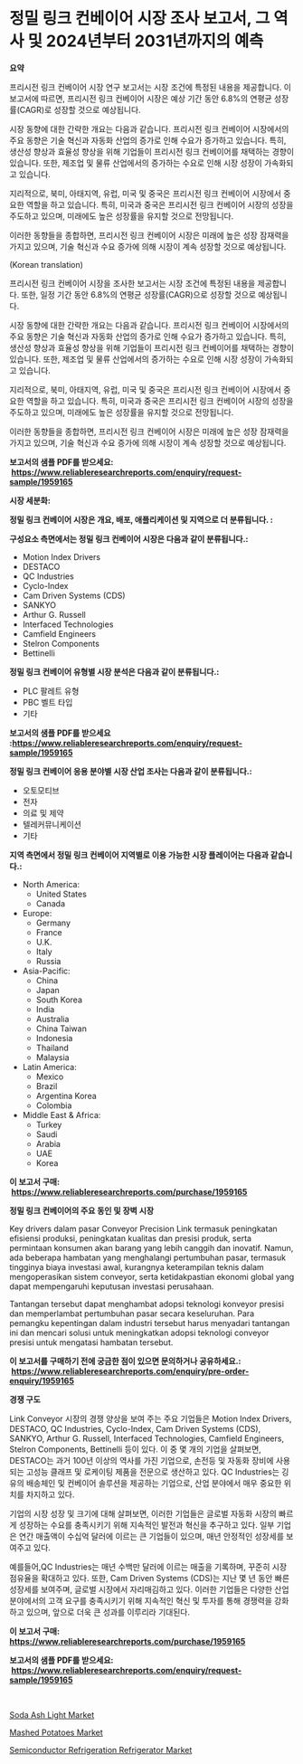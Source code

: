 <p><h1>정밀 링크 컨베이어 시장 조사 보고서, 그 역사 및 2024년부터 2031년까지의 예측</h1></p><p><strong>요약</strong></p>
<p><p>프리시전 링크 컨베이어 시장 연구 보고서는 시장 조건에 특정된 내용을 제공합니다. 이 보고서에 따르면, 프리시전 링크 컨베이어 시장은 예상 기간 동안 6.8%의 연평균 성장률(CAGR)로 성장할 것으로 예상됩니다.</p><p>시장 동향에 대한 간략한 개요는 다음과 같습니다. 프리시전 링크 컨베이어 시장에서의 주요 동향은 기술 혁신과 자동화 산업의 증가로 인해 수요가 증가하고 있습니다. 특히, 생산성 향상과 효율성 향상을 위해 기업들이 프리시전 링크 컨베이어를 채택하는 경향이 있습니다. 또한, 제조업 및 물류 산업에서의 증가하는 수요로 인해 시장 성장이 가속화되고 있습니다.</p><p>지리적으로, 북미, 아태지역, 유럽, 미국 및 중국은 프리시전 링크 컨베이어 시장에서 중요한 역할을 하고 있습니다. 특히, 미국과 중국은 프리시전 링크 컨베이어 시장의 성장을 주도하고 있으며, 미래에도 높은 성장률을 유지할 것으로 전망됩니다.</p><p>이러한 동향들을 종합하면, 프리시전 링크 컨베이어 시장은 미래에 높은 성장 잠재력을 가지고 있으며, 기술 혁신과 수요 증가에 의해 시장이 계속 성장할 것으로 예상됩니다.</p><p>(Korean translation)</p><p>프리시전 링크 컨베이어 시장을 조사한 보고서는 시장 조건에 특정된 내용을 제공합니다. 또한, 일정 기간 동안 6.8%의 연평균 성장률(CAGR)으로 성장할 것으로 예상됩니다.</p><p>시장 동향에 대한 간략한 개요는 다음과 같습니다. 프리시전 링크 컨베이어 시장에서의 주요 동향은 기술 혁신과 자동화 산업의 증가로 인해 수요가 증가하고 있습니다. 특히, 생산성 향상과 효율성 향상을 위해 기업들이 프리시전 링크 컨베이어를 채택하는 경향이 있습니다. 또한, 제조업 및 물류 산업에서의 증가하는 수요로 인해 시장 성장이 가속화되고 있습니다.</p><p>지리적으로, 북미, 아태지역, 유럽, 미국 및 중국은 프리시전 링크 컨베이어 시장에서 중요한 역할을 하고 있습니다. 특히, 미국과 중국은 프리시전 링크 컨베이어 시장의 성장을 주도하고 있으며, 미래에도 높은 성장률을 유지할 것으로 전망됩니다.</p><p>이러한 동향들을 종합하면, 프리시전 링크 컨베이어 시장은 미래에 높은 성장 잠재력을 가지고 있으며, 기술 혁신과 수요 증가에 의해 시장이 계속 성장할 것으로 예상됩니다.</p></p>
<p><strong>보고서의 샘플 PDF를 받으세요: &nbsp;<a href="https://www.reliableresearchreports.com/enquiry/request-sample/1959165">https://www.reliableresearchreports.com/enquiry/request-sample/1959165</a></strong></p>
<p><strong>시장 세분화:</strong></p>
<p><strong> 정밀 링크 컨베이어 시장은 개요, 배포, 애플리케이션 및 지역으로 더 분류됩니다. :</strong></p>
<p><strong>구성요소 측면에서는 정밀 링크 컨베이어 시장은 다음과 같이 분류됩니다.:</strong></p>
<p><ul><li>Motion Index Drivers</li><li>DESTACO</li><li>QC Industries</li><li>Cyclo-Index</li><li>Cam Driven Systems (CDS)</li><li>SANKYO</li><li>Arthur G. Russell</li><li>Interfaced Technologies</li><li>Camfield Engineers</li><li>Stelron Components</li><li>Bettinelli</li></ul></p>
<p><strong> 정밀 링크 컨베이어 유형별 시장 분석은 다음과 같이 분류됩니다.:</strong></p>
<p><ul><li>PLC 팔레트 유형</li><li>PBC 벨트 타입</li><li>기타</li></ul></p>
<p><strong>보고서의 샘플 PDF를 받으세요 :<a href="https://www.reliableresearchreports.com/enquiry/request-sample/1959165">https://www.reliableresearchreports.com/enquiry/request-sample/1959165</a></strong></p>
<p><strong> 정밀 링크 컨베이어 응용 분야별 시장 산업 조사는 다음과 같이 분류됩니다.:</strong></p>
<p><ul><li>오토모티브</li><li>전자</li><li>의료 및 제약</li><li>텔레커뮤니케이션</li><li>기타</li></ul></p>
<p><strong>지역 측면에서 정밀 링크 컨베이어 지역별로 이용 가능한 시장 플레이어는 다음과 같습니다.:</strong></p>
<p><ul>
    <li>
        North America:
        <ul>
            <li>United States</li>
            <li>Canada</li>
        </ul>
    </li>
    <li>
        Europe:
        <ul>
            <li>Germany</li>
            <li>France</li>
            <li>U.K.</li>
            <li>Italy</li>
            <li>Russia</li>
        </ul>
    </li>
    <li>
        Asia-Pacific:
        <ul>
            <li>China</li>
            <li>Japan</li>
            <li>South Korea</li>
            <li>India</li>
            <li>Australia</li>
            <li>China Taiwan</li>
            <li>Indonesia</li>
            <li>Thailand</li>
            <li>Malaysia</li>
        </ul>
    </li>
    <li>
        Latin America:
        <ul>
            <li>Mexico</li>
            <li>Brazil</li>
            <li>Argentina Korea</li>
            <li>Colombia</li>
        </ul>
    </li>
    <li>
        Middle East & Africa:
        <ul>
            <li>Turkey</li>
            <li>Saudi</li>
            <li>Arabia</li>
            <li>UAE</li>
            <li>Korea</li>
        </ul>
    </li>
    </ul></p>
<p><strong>이 보고서 구매: &nbsp;<a href="https://www.reliableresearchreports.com/purchase/1959165">https://www.reliableresearchreports.com/purchase/1959165</a></strong></p>
<p><strong>정밀 링크 컨베이어의 주요 동인 및 장벽 시장</strong></p>
<p><p>Key drivers dalam pasar Conveyor Precision Link termasuk peningkatan efisiensi produksi, peningkatan kualitas dan presisi produk, serta permintaan konsumen akan barang yang lebih canggih dan inovatif. Namun, ada beberapa hambatan yang menghalangi pertumbuhan pasar, termasuk tingginya biaya investasi awal, kurangnya keterampilan teknis dalam mengoperasikan sistem conveyor, serta ketidakpastian ekonomi global yang dapat mempengaruhi keputusan investasi perusahaan.</p><p>Tantangan tersebut dapat menghambat adopsi teknologi konveyor presisi dan memperlambat pertumbuhan pasar secara keseluruhan. Para pemangku kepentingan dalam industri tersebut harus menyadari tantangan ini dan mencari solusi untuk meningkatkan adopsi teknologi conveyor presisi untuk mengatasi hambatan tersebut.</p></p>
<p><strong>이 보고서를 구매하기 전에 궁금한 점이 있으면 문의하거나 공유하세요.: &nbsp;<a href="https://www.reliableresearchreports.com/enquiry/pre-order-enquiry/1959165">https://www.reliableresearchreports.com/enquiry/pre-order-enquiry/1959165</a></strong></p>
<p><strong>경쟁 구도</strong></p>
<p><p>Link Conveyor 시장의 경쟁 양상을 보여 주는 주요 기업들은 Motion Index Drivers, DESTACO, QC Industries, Cyclo-Index, Cam Driven Systems (CDS), SANKYO, Arthur G. Russell, Interfaced Technologies, Camfield Engineers, Stelron Components, Bettinelli 등이 있다. 이 중 몇 개의 기업을 살펴보면, DESTACO는 과거 100년 이상의 역사를 가진 기업으로, 손전등 및 자동화 장비에 사용되는 고성능 클래프 및 로케이팅 제품을 전문으로 생산하고 있다. QC Industries는 깅유의 배송체인 및 컨베이어 솔루션을 제공하는 기업으로, 산업 분야에서 매우 중요한 위치를 차지하고 있다.</p><p>기업의 시장 성장 및 크기에 대해 살펴보면, 이러한 기업들은 글로벌 자동화 시장의 빠르게 성장하는 수요를 충족시키기 위해 지속적인 발전과 혁신을 추구하고 있다. 일부 기업은 연간 매출액이 수십억 달러에 이르는 큰 기업들이 있으며, 매년 안정적인 성장세를 보여주고 있다.</p><p>예를들어,QC Industries는 매년 수백만 달러에 이르는 매출을 기록하며, 꾸준히 시장 점유율을 확대하고 있다. 또한, Cam Driven Systems (CDS)는 지난 몇 년 동안 빠른 성장세를 보여주며, 글로벌 시장에서 자리매김하고 있다. 이러한 기업들은 다양한 산업 분야에서의 고객 요구를 충족시키기 위해 지속적인 혁신 및 투자를 통해 경쟁력을 강화하고 있으며, 앞으로 더욱 큰 성과를 이루리라 기대된다.</p></p>
<p><strong>이 보고서 구매: &nbsp; <a href="https://www.reliableresearchreports.com/purchase/1959165">https://www.reliableresearchreports.com/purchase/1959165</a></strong></p>
<p><strong>보고서의 샘플 PDF를 받으세요: &nbsp;<a href="https://www.reliableresearchreports.com/enquiry/request-sample/1959165">https://www.reliableresearchreports.com/enquiry/request-sample/1959165</a></strong><strong></strong></p>
<p>&nbsp;</p>
<p><p><a href="https://github.com/Glendatilghmankmgz0rbhwpy/Market-Research-Report-List-1/blob/main/soda-ash-light-market.md">Soda Ash Light Market</a></p><p><a href="https://view.publitas.com/reportprime-1/mashed-potatoes-market-provides-a-comprehensive-analysis-including-a-macro-overview-of-the-market-as-well-as-micro-details-such-as-market-size-and-competitive-landscape/">Mashed Potatoes Market</a></p><p><a href="https://view.publitas.com/reportprime-1/semiconductor-refrigeration-refrigerator-market-provides-detailed-segmentation-of-this-market-based-on-type-application-and-region-and-forecast-for-the-period-from-2023-2030/">Semiconductor Refrigeration Refrigerator Market</a></p></p>
